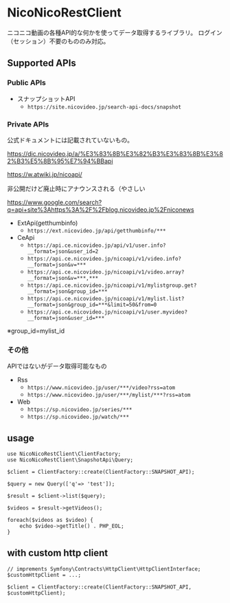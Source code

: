 # NicoNicoRestClient

ニコニコ動画の各種API的な何かを使ってデータ取得するライブラリ。
ログイン（セッション）不要のもののみ対応。

## Supported APIs

### Public APIs

- スナップショットAPI
    - `https://site.nicovideo.jp/search-api-docs/snapshot`

### Private APIs

公式ドキュメントには記載されていないもの。

https://dic.nicovideo.jp/a/%E3%83%8B%E3%82%B3%E3%83%8B%E3%82%B3%E5%8B%95%E7%94%BBapi

https://w.atwiki.jp/nicoapi/

非公開だけど廃止時にアナウンスされる（やさしい

https://www.google.com/search?q=api+site%3Ahttps%3A%2F%2Fblog.nicovideo.jp%2Fniconews


- ExtApi(getthumbinfo)
    - `https://ext.nicovideo.jp/api/getthumbinfo/***`
- CeApi
    - `https://api.ce.nicovideo.jp/api/v1/user.info?__format=json&user_id=2`
    - `https://api.ce.nicovideo.jp/nicoapi/v1/video.info?__format=json&v=***`
    - `https://api.ce.nicovideo.jp/nicoapi/v1/video.array?__format=json&v=***,***`
    - `https://api.ce.nicovideo.jp/nicoapi/v1/mylistgroup.get?__format=json&group_id=***`
    - `https://api.ce.nicovideo.jp/nicoapi/v1/mylist.list?__format=json&group_id=***&limit=50&from=0`
    - `https://api.ce.nicovideo.jp/nicoapi/v1/user.myvideo?__format=json&user_id=***`

※group_id=mylist_id

### その他

APIではないがデータ取得可能なもの

- Rss
    - `https://www.nicovideo.jp/user/***/video?rss=atom`
    - `https://www.nicovideo.jp/user/***/mylist/***?rss=atom`
- Web
    - `https://sp.nicovideo.jp/series/***`
    - `https://sp.nicovideo.jp/watch/***`



## usage

```
use NicoNicoRestClient\ClientFactory;
use NicoNicoRestClient\SnapshotApi\Query;

$client = ClientFactory::create(ClientFactory::SNAPSHOT_API);

$query = new Query(['q'=> 'test']);

$result = $client->list($query);

$videos = $result->getVideos();

foreach($videos as $video) {
    echo $video->getTitle() . PHP_EOL;
}
```

## with custom http client

```
// imprements Symfony\Contracts\HttpClient\HttpClientInterface;
$customHttpClient = ...;

$client = ClientFactory::create(ClientFactory::SNAPSHOT_API, $customHttpClient);
```
